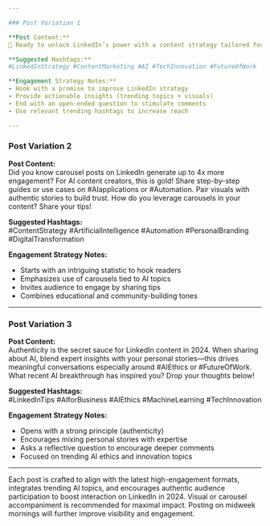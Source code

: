 ```yaml
---

### Post Variation 1

**Post Content:**  
🚀 Ready to unlock LinkedIn’s power with a content strategy tailored for 2024? Start by focusing on trending AI topics like #GenerativeAI and #AIEthics to grab attention. Use visuals or carousels to explain complex ideas—it boosts engagement 2-4x! What’s your biggest challenge when crafting LinkedIn posts? Let’s discuss!  

**Suggested Hashtags:**  
#LinkedInStrategy #ContentMarketing #AI #TechInnovation #FutureOfWork  

**Engagement Strategy Notes:**  
- Hook with a promise to improve LinkedIn strategy  
- Provide actionable insights (trending topics + visuals)  
- End with an open-ended question to stimulate comments  
- Use relevant trending hashtags to increase reach  

---
```


### Post Variation 2

**Post Content:**  
Did you know carousel posts on LinkedIn generate up to 4x more engagement? For AI content creators, this is gold! Share step-by-step guides or use cases on #AIapplications or #Automation. Pair visuals with authentic stories to build trust. How do you leverage carousels in your content? Share your tips!  

**Suggested Hashtags:**  
#ContentStrategy #ArtificialIntelligence #Automation #PersonalBranding #DigitalTransformation  

**Engagement Strategy Notes:**  
- Starts with an intriguing statistic to hook readers  
- Emphasizes use of carousels tied to AI topics  
- Invites audience to engage by sharing tips  
- Combines educational and community-building tones  

---

### Post Variation 3

**Post Content:**  
Authenticity is the secret sauce for LinkedIn content in 2024. When sharing about AI, blend expert insights with your personal stories—this drives meaningful conversations especially around #AIEthics or #FutureOfWork. What recent AI breakthrough has inspired you? Drop your thoughts below!  

**Suggested Hashtags:**  
#LinkedInTips #AIforBusiness #AIEthics #MachineLearning #TechInnovation  

**Engagement Strategy Notes:**  
- Opens with a strong principle (authenticity)  
- Encourages mixing personal stories with expertise  
- Asks a reflective question to encourage deeper comments  
- Focused on trending AI ethics and innovation topics  

---

Each post is crafted to align with the latest high-engagement formats, integrates trending AI topics, and encourages authentic audience participation to boost interaction on LinkedIn in 2024. Visual or carousel accompaniment is recommended for maximal impact. Posting on midweek mornings will further improve visibility and engagement.